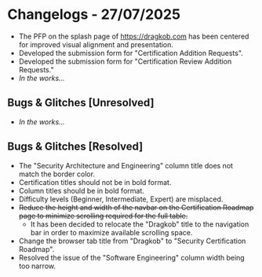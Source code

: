 # Changelogs - 27/07/2025
- The PFP on the splash page of https://dragkob.com has been centered for improved visual alignment and presentation.
- Developed the submission form for "Certification Addition Requests".
- Developed the submission form for "Certification Review Addition Requests."
- _In the works..._

## Bugs & Glitches [Unresolved]
- _In the works..._

## Bugs & Glitches [Resolved]
- The "Security Architecture and Engineering" column title does not match the border color.
- Certification titles should not be in bold format.
- Column titles should be in bold format.
- Difficulty levels (Beginner, Intermediate, Expert) are misplaced.
- ~~Reduce the height and width of the navbar on the Certification Roadmap page to minimize scrolling required for the full table.~~  
  - It has been decided to relocate the "Dragkob" title to the navigation bar in order to maximize available scrolling space.
- Change the browser tab title from "Dragkob" to "Security Certification Roadmap".
- Resolved the issue of the "Software Engineering" column width being too narrow.
